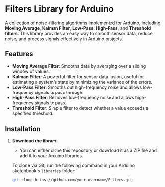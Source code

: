 # Filters Library for Arduino

A collection of noise-filtering algorithms implemented for Arduino, including **Moving Average**, **Kalman Filter**, **Low-Pass**, **High-Pass**, and **Threshold filters**. This library provides an easy way to smooth sensor data, reduce noise, and process signals effectively in Arduino projects.

## Features

- **Moving Average Filter**: Smooths data by averaging over a sliding window of values.
- **Kalman Filter**: A powerful filter for sensor data fusion, useful for estimating a system's state by minimizing the variance of the errors.
- **Low-Pass Filter**: Smooths out high-frequency noise and allows low-frequency signals to pass through.
- **High-Pass Filter**: Removes low-frequency noise and allows high-frequency signals to pass.
- **Threshold Filter**: Simple filter to detect whether a value exceeds a specified threshold.

## Installation

1. **Download the library**: 
   - You can either clone this repository or download it as a ZIP file and add it to your Arduino libraries.

   To clone via Git, run the following command in your Arduino sketchbook's `libraries` folder:
   ```bash
   git clone https://github.com/your-username/Filters.git
